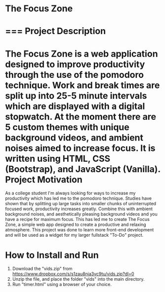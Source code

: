 # The Focus Zone
===
Project Description
===
The Focus Zone is a web application designed to improve productivity through the use of the pomodoro technique. Work and break times are split up into 25-5 minute intervals which are displayed with a digital stopwatch. At the moment there are 5 custom themes with unique background videos, and ambient noises aimed to increase focus. It is written using HTML, CSS (Bootstrap), and JavaScript (Vanilla). 
Project Motivation
===
As a college student I'm always looking for ways to increase my productivity which has led me to the pomodoro technique. Studies have shown that by splitting up large tasks into smaller chunks of uninterrupted focused work, productivity increases greatly. Combine this with ambient background noises, and aesthetically pleasing background videos and you have a recipe for maximum focus. This has led me to create The Focus Zone, a simple web app designed to create a productive and relaxing atmosphere. This project was done to learn more front-end development and will be used as a widget for my larger fullstack "To-Do" project.

How to Install and Run 
===
1. Download the "vids.zip" from https://www.dropbox.com/s/s1zau8nja3vc9tu/vids.zip?dl=0
2. Unzip the file, and place the folder "vids" into the main directory.
3. Run "timer.html" using a browser of your choice. 
